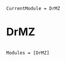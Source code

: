 ```@meta
CurrentModule = DrMZ
```

# DrMZ

```@contents
```

```@autodocs
Modules = [DrMZ]
```

```@index
```